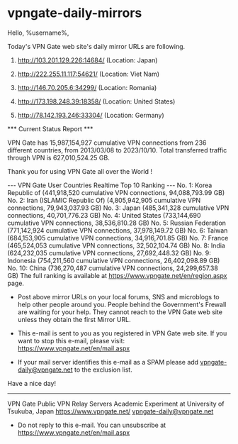 # vpngate-daily-mirrors

Hello, %username%,

Today's VPN Gate web site's daily mirror URLs are following.

1. http://103.201.129.226:14684/
   (Location: Japan)

2. http://222.255.11.117:54621/
   (Location: Viet Nam)

3. http://146.70.205.6:34299/
   (Location: Romania)

4. http://173.198.248.39:18358/
   (Location: United States)

5. http://78.142.193.246:33304/
   (Location: Germany)


*** Current Status Report ***

VPN Gate has 15,987,154,927 cumulative VPN connections from 236 different countries, from 2013/03/08 to 2023/10/10.
Total transferred traffic through VPN is 627,010,524.25 GB.

Thank you for using VPN Gate all over the World !


--- VPN Gate User Countries Realtime Top 10 Ranking ---
No. 1: Korea Republic of (441,918,520 cumulative VPN connections, 94,088,793.99 GB)
No. 2: Iran (ISLAMIC Republic Of) (4,805,942,905 cumulative VPN connections, 79,943,037.93 GB)
No. 3: Japan (485,341,328 cumulative VPN connections, 40,701,776.23 GB)
No. 4: United States (733,144,690 cumulative VPN connections, 38,536,810.28 GB)
No. 5: Russian Federation (771,142,924 cumulative VPN connections, 37,978,149.72 GB)
No. 6: Taiwan (684,153,905 cumulative VPN connections, 34,916,701.85 GB)
No. 7: France (465,524,053 cumulative VPN connections, 32,502,104.74 GB)
No. 8: India (624,232,035 cumulative VPN connections, 27,692,448.32 GB)
No. 9: Indonesia (754,211,560 cumulative VPN connections, 26,402,098.89 GB)
No. 10: China (736,270,487 cumulative VPN connections, 24,299,657.38 GB)
The full ranking is available at https://www.vpngate.net/en/region.aspx page.


* Post above mirror URLs on your local forums, SNS and microblogs
  to help other people around you.
  People behind the Government's Frewall are waiting for your help.
  They cannot reach to the VPN Gate web site
  unless they obtain the first Mirror URL.

* This e-mail is sent to you as you registered in VPN Gate web site.
  If you want to stop this e-mail, please visit:
  https://www.vpngate.net/en/mail.aspx

* If your mail server identifies this e-mail as a SPAM
  please add vpngate-daily@vpngate.net to the exclusion list.

Have a nice day!

------------------------------------------------------
VPN Gate Public VPN Relay Servers
Academic Experiment at University of Tsukuba, Japan
https://www.vpngate.net/
vpngate-daily@vpngate.net
* Do not reply to this e-mail.
  You can unsubscribe at https://www.vpngate.net/en/mail.aspx


